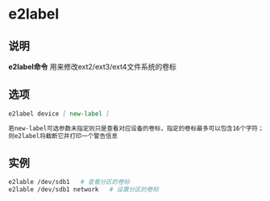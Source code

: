 # e2label

## 说明

**e2label命令** 用来修改ext2/ext3/ext4文件系统的卷标

## 选项

```markdown
e2label device [ new-label ]

若new-label可选参数未指定则只是查看对应设备的卷标，指定的卷标最多可以包含16个字符； 如果new-label的长度超过16个字符
则e2label将截断它并打印一个警告信息
```

## 实例

```bash
e2lable /dev/sdb1   # 查看分区的卷标
e2lable /dev/sdb1 network   # 设置分区的卷标

```

